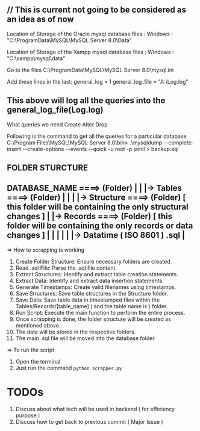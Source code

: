 // This is current not going to be considered as an idea as of now
----------------------------------------------------------------------------------------------
Location of Storage of the Oracle mysql database files : 
Windows : "C:\ProgramData\MySQL\MySQL Server 8.0\Data"

Location of Storage of the Xampp mysql database files : 
Windows : "C:\xampp\mysql\data"

Go to the files C:\ProgramData\MySQL\MySQL Server 8.0\mysql.ini

Add these lines in the last:
general_log = 1
general_log_file = "A:\Log.log"


This above will log all the queries into the general_log_file(Log.log)
-----------------------------------------------------------------------------------------------


What queries we need
Create
Alter
Drop

Following is the command to get all the queries for a particular database
C:\Program Files\MySQL\MySQL Server 8.0\bin> .\mysqldump --complete-insert --create-options --events --quick -u root -p jainil > backup.sql


FOLDER STURCTURE
----------------------------------------------------------------------
DATABASE_NAME ====> (Folder)
    |
    |
    |-> Tables ====> (Folder)
    |       |
    |       |-> Structure ====> (Folder)   [ this  folder will be containing the only structural changes ]
    |       |-> Records ====> (Folder)  [ this folder will be containing the only records or data changes ]
    |       |       |
    |       |       |-> Datatime ( ISO 8601 ) .sql
    |
----------------------------------------------------------------------

=> How to scrapping is working
1) Create Folder Structure: Ensure necessary folders are created.
2) Read .sql File: Parse the .sql file content.
3) Extract Structures: Identify and extract table creation statements.
4) Extract Data: Identify and extract data insertion statements.
5) Generate Timestamps: Create valid filenames using timestamps.
6) Save Structures: Save table structures in the Structure folder.
7) Save Data: Save table data in timestamped files within the Tables/Records/[table_name] ( and the table name is  ) folder.
8) Run Script: Execute the main function to perform the entire process.
9) Once scrapping is done, the folder structure will be created as mentioned above.
10) The data will be stored in the respective folders.
11) The main .sql file will be moved into the database folder.


=> To run the script
1) Open the terminal
2) Just run the command `python scrapper.py`

TODOs
====================
1) Discuss about what tech will be used in backend ( for efficiency purpose )
2) Discuss how to get back to previous commit ( Major Issue )
